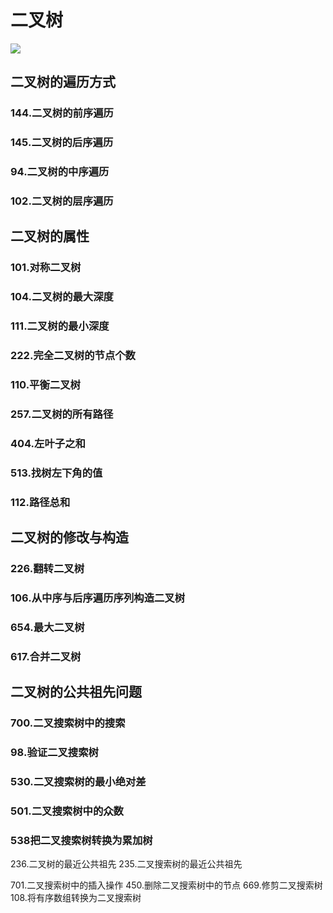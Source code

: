 # 二叉树
![](https://code-thinking-1253855093.file.myqcloud.com/pics/20210219190809451.png)


## 二叉树的遍历方式
### 144.二叉树的前序遍历
### 145.二叉树的后序遍历
### 94.二叉树的中序遍历
### 102.二叉树的层序遍历

## 二叉树的属性
### 101.对称二叉树
### 104.二叉树的最大深度
### 111.二叉树的最小深度
### 222.完全二叉树的节点个数
### 110.平衡二叉树
### 257.二叉树的所有路径
### 404.左叶子之和
### 513.找树左下角的值
### 112.路径总和

## 二叉树的修改与构造
### 226.翻转二叉树
### 106.从中序与后序遍历序列构造二叉树
### 654.最大二叉树
### 617.合并二叉树

## 二叉树的公共祖先问题
### 700.二叉搜索树中的搜索
### 98.验证二叉搜索树
### 530.二叉搜索树的最小绝对差
### 501.二叉搜索树中的众数
### 538把二叉搜索树转换为累加树


236.二叉树的最近公共祖先
235.二叉搜索树的最近公共祖先


701.二叉搜索树中的插入操作
450.删除二叉搜索树中的节点
669.修剪二叉搜索树
108.将有序数组转换为二叉搜索树